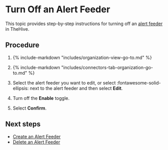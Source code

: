 # Turn Off an Alert Feeder

<!-- md:version 5.5 --> <!-- md:permission `manageConfig` --> <!-- md:license Platinum -->

This topic provides step-by-step instructions for turning off an [alert feeder](about-feeders.md) in TheHive.

<h2>Procedure</h2>

1. {% include-markdown "includes/organization-view-go-to.md" %}

2. {% include-markdown "includes/connectors-tab-organization-go-to.md" %}

3. Select the alert feeder you want to edit, or select :fontawesome-solid-ellipsis: next to the alert feeder and then select **Edit**.

4. Turn off the **Enable** toggle.

5. Select **Confirm**.

<h2>Next steps</h2>

* [Create an Alert Feeder](create-a-feeder.md)
* [Delete an Alert Feeder](delete-a-feeder.md)